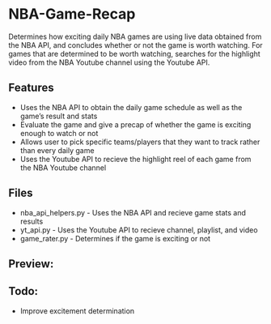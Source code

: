 # NBA-Game-Recap

Determines how exciting daily NBA games are using live data obtained from the NBA API, and concludes whether or not the game is worth watching. For games that are determined to be worth watching, searches for the highlight video from the NBA Youtube channel using the Youtube API.

## Features
- Uses the NBA API to obtain the daily game schedule as well as the game’s result and stats
- Evaluate the game and give a precap of whether the game is exciting enough to watch or not
- Allows user to pick specific teams/players that they want to track rather than every daily game
- Uses the Youtube API to recieve the highlight reel of each game from the NBA Youtube channel

## Files
- nba_api_helpers.py - Uses the NBA API and recieve game stats and results
- yt_api.py - Uses the Youtube API to recieve channel, playlist, and video 
- game_rater.py - Determines if the game is exciting or not

## Preview:

## Todo:
- Improve excitement determination

